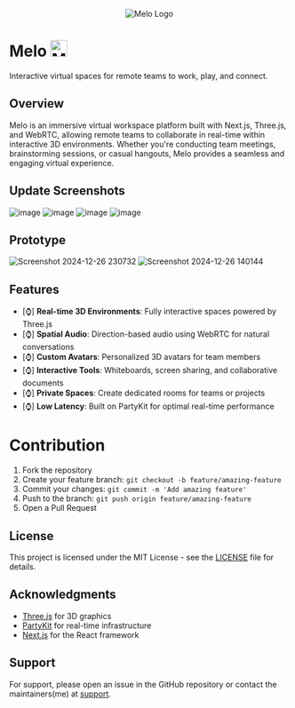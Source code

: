 <p align="center">
  <img src="https://github.com/user-attachments/assets/270b6acf-3ab2-4406-ae04-5dfc52a299e0" alt="Melo Logo" />
</p>

# Melo <img src="https://github.com/user-attachments/assets/f46ba003-97f8-4abe-92e7-bf183da25042" alt="Melo Logo" height="30" />

Interactive virtual spaces for remote teams to work, play, and connect.

## Overview

Melo is an immersive virtual workspace platform built with Next.js, Three.js, and WebRTC, allowing remote teams to collaborate in real-time within interactive 3D environments. Whether you're conducting team meetings, brainstorming sessions, or casual hangouts, Melo provides a seamless and engaging virtual experience.

## Update Screenshots
![image](https://github.com/user-attachments/assets/581478cb-6360-4757-8a98-5b54e873a3cb)
![image](https://github.com/user-attachments/assets/af762997-f87f-4d90-926d-b002a1a3eaf9)
![image](https://github.com/user-attachments/assets/836c0cc1-3e63-42b4-8692-afd2663b361c)
![image](https://github.com/user-attachments/assets/a17c44d9-c0d9-4e9a-896a-b4554a8b633f)

## Prototype
![Screenshot 2024-12-26 230732](https://github.com/user-attachments/assets/87166bd7-f04e-48cf-8a48-c2f194b88740)
![Screenshot 2024-12-26 140144](https://github.com/user-attachments/assets/3b79cc33-9373-4130-8cfa-9877a4f7c337)

## Features

- [⌚] **Real-time 3D Environments**: Fully interactive spaces powered by Three.js
- [⌚] **Spatial Audio**: Direction-based audio using WebRTC for natural conversations
- [⌚] **Custom Avatars**: Personalized 3D avatars for team members
- [⌚] **Interactive Tools**: Whiteboards, screen sharing, and collaborative documents
- [⌚] **Private Spaces**: Create dedicated rooms for teams or projects
- [⌚] **Low Latency**: Built on PartyKit for optimal real-time performance

# Contribution

1. Fork the repository
2. Create your feature branch: `git checkout -b feature/amazing-feature`
3. Commit your changes: `git commit -m 'Add amazing feature'`
4. Push to the branch: `git push origin feature/amazing-feature`
5. Open a Pull Request

## License

This project is licensed under the MIT License - see the [LICENSE](LICENSE) file for details.

## Acknowledgments

- [Three.js](https://threejs.org/) for 3D graphics
- [PartyKit](https://partykit.io) for real-time infrastructure
- [Next.js](https://nextjs.org/) for the React framework

## Support

For support, please open an issue in the GitHub repository or contact the maintainers(me) at [support](mailto:saphalpdyl@gmail.com).
